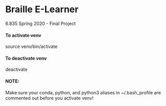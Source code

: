 # Braille E-Learner
6.835 Spring 2020 - Final Project

#### To activate venv
source venv/bin/activate

#### To deactivate venv
deactivate

#### NOTE:
Make sure your conda, python, and python3 aliases in ~/.bash_profile are commented out before you activate venv!

